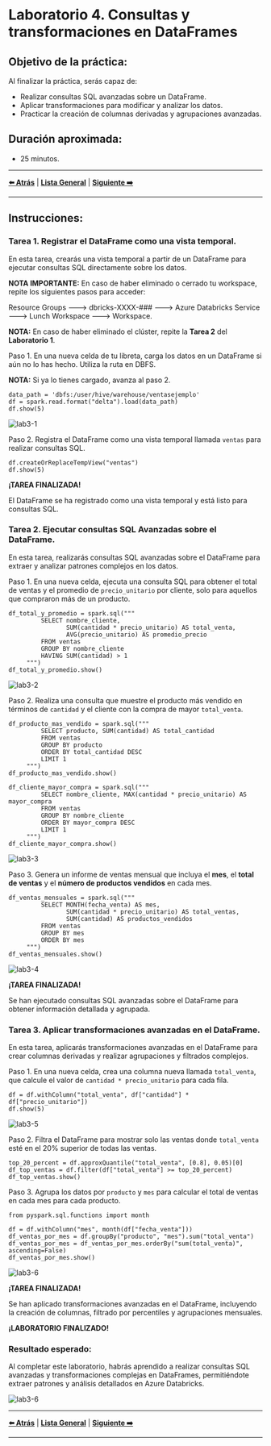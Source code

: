 # Laboratorio 4. Consultas y transformaciones en DataFrames

## Objetivo de la práctica:

Al finalizar la práctica, serás capaz de:

- Realizar consultas SQL avanzadas sobre un DataFrame.
- Aplicar transformaciones para modificar y analizar los datos.
- Practicar la creación de columnas derivadas y agrupaciones avanzadas.

## Duración aproximada:
- 25 minutos.

---

**[⬅️ Atrás](https://netec-mx.github.io/MLOPS-DATABRI/Cap%C3%ADtulo2/lab2.html)** | **[Lista General](https://netec-mx.github.io/MLOPS-DATABRI/)** | **[Siguiente ➡️](https://netec-mx.github.io/MLOPS-DATABRI/Cap%C3%ADtulo4/lab4.html)**

---

## Instrucciones:

### Tarea 1. Registrar el DataFrame como una vista temporal.

En esta tarea, crearás una vista temporal a partir de un DataFrame para ejecutar consultas SQL directamente sobre los datos.

**NOTA IMPORTANTE:** En caso de haber eliminado o cerrado tu workspace, repite los siguientes pasos para acceder:

Resource Groups ---> dbricks-XXXX-### ---> Azure Databricks Service ---> Lunch Workspace ---> Workspace.

**NOTA:** En caso de haber eliminado el clúster, repite la **Tarea 2** del **Laboratorio 1**.

Paso 1. En una nueva celda de tu libreta, carga los datos en un DataFrame si aún no lo has hecho. Utiliza la ruta en DBFS.

**NOTA:** Si ya lo tienes cargado, avanza al paso 2.

```
data_path = 'dbfs:/user/hive/warehouse/ventasejemplo'
df = spark.read.format("delta").load(data_path)
df.show(5)
```

![lab3-1](../images/imgl3/img1.png)

Paso 2. Registra el DataFrame como una vista temporal llamada `ventas` para realizar consultas SQL.

```
df.createOrReplaceTempView("ventas")
df.show(5)
```

**¡TAREA FINALIZADA!**

El DataFrame se ha registrado como una vista temporal y está listo para consultas SQL.

### Tarea 2. Ejecutar consultas SQL Avanzadas sobre el DataFrame.

En esta tarea, realizarás consultas SQL avanzadas sobre el DataFrame para extraer y analizar patrones complejos en los datos.

Paso 1. En una nueva celda, ejecuta una consulta SQL para obtener el total de ventas y el promedio de `precio_unitario` por cliente, solo para aquellos que compraron más de un producto.

```
df_total_y_promedio = spark.sql("""
         SELECT nombre_cliente, 
                SUM(cantidad * precio_unitario) AS total_venta, 
                AVG(precio_unitario) AS promedio_precio
         FROM ventas
         GROUP BY nombre_cliente
         HAVING SUM(cantidad) > 1
     """)
df_total_y_promedio.show()
```

![lab3-2](../images/imgl3/img2.png)

Paso 2. Realiza una consulta que muestre el producto más vendido en términos de `cantidad` y el cliente con la compra de mayor `total_venta`.
   
```
df_producto_mas_vendido = spark.sql("""
         SELECT producto, SUM(cantidad) AS total_cantidad
         FROM ventas
         GROUP BY producto
         ORDER BY total_cantidad DESC
         LIMIT 1
     """)
df_producto_mas_vendido.show()

df_cliente_mayor_compra = spark.sql("""
         SELECT nombre_cliente, MAX(cantidad * precio_unitario) AS mayor_compra
         FROM ventas
         GROUP BY nombre_cliente
         ORDER BY mayor_compra DESC
         LIMIT 1
     """)
df_cliente_mayor_compra.show()
```

![lab3-3](../images/imgl3/img3.png)

Paso 3. Genera un informe de ventas mensual que incluya el **mes**, el **total de ventas** y el **número de productos vendidos** en cada mes.

```
df_ventas_mensuales = spark.sql("""
         SELECT MONTH(fecha_venta) AS mes, 
                SUM(cantidad * precio_unitario) AS total_ventas, 
                SUM(cantidad) AS productos_vendidos
         FROM ventas
         GROUP BY mes
         ORDER BY mes
     """)
df_ventas_mensuales.show()
```

![lab3-4](../images/imgl3/img4.png)

**¡TAREA FINALIZADA!**

Se han ejecutado consultas SQL avanzadas sobre el DataFrame para obtener información detallada y agrupada.

### Tarea 3. Aplicar transformaciones avanzadas en el DataFrame.

En esta tarea, aplicarás transformaciones avanzadas en el DataFrame para crear columnas derivadas y realizar agrupaciones y filtrados complejos.

Paso 1. En una nueva celda, crea una columna nueva llamada `total_venta`, que calcule el valor de `cantidad * precio_unitario` para cada fila.

```
df = df.withColumn("total_venta", df["cantidad"] * df["precio_unitario"])
df.show(5)
```

![lab3-5](../images/imgl3/img5.png)

Paso 2. Filtra el DataFrame para mostrar solo las ventas donde `total_venta` esté en el 20% superior de todas las ventas.

```
top_20_percent = df.approxQuantile("total_venta", [0.8], 0.05)[0]
df_top_ventas = df.filter(df["total_venta"] >= top_20_percent)
df_top_ventas.show()
```

Paso 3. Agrupa los datos por `producto` y `mes` para calcular el total de ventas en cada mes para cada producto.

```
from pyspark.sql.functions import month

df = df.withColumn("mes", month(df["fecha_venta"]))
df_ventas_por_mes = df.groupBy("producto", "mes").sum("total_venta")
df_ventas_por_mes = df_ventas_por_mes.orderBy("sum(total_venta)", ascending=False)
df_ventas_por_mes.show()
```

![lab3-6](../images/imgl3/img6.png)

**¡TAREA FINALIZADA!**

Se han aplicado transformaciones avanzadas en el DataFrame, incluyendo la creación de columnas, filtrado por percentiles y agrupaciones mensuales.

**¡LABORATORIO FINALIZADO!**

### Resultado esperado:

Al completar este laboratorio, habrás aprendido a realizar consultas SQL avanzadas y transformaciones complejas en DataFrames, permitiéndote extraer patrones y análisis detallados en Azure Databricks.

![lab3-6](../images/imgl3/img6.png)

---

**[⬅️ Atrás](https://netec-mx.github.io/MLOPS-DATABRI/Cap%C3%ADtulo2/lab2.html)** | **[Lista General](https://netec-mx.github.io/MLOPS-DATABRI/)** | **[Siguiente ➡️](https://netec-mx.github.io/MLOPS-DATABRI/Cap%C3%ADtulo4/lab4.html)**

---
